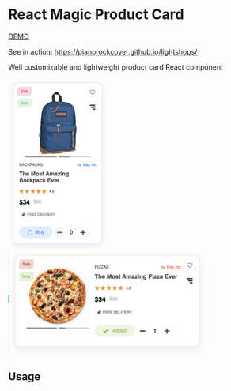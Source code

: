# React Magic Product Card

[DEMO](https://pianorockcover.github.io/react-simple-product-card/)

See in action: https://pianorockcover.github.io/lightshops/

Well customizable and lightweight product card React component

<img src="./screenshots/1.jpg" width="200" alt="Screenshot" />
<br />
<img src="./screenshots/2.jpg" width="400" alt="Screenshot" />

## Usage